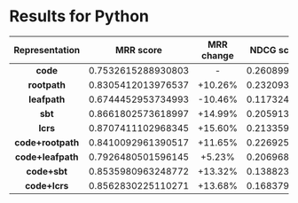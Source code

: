 # Results for Python

| Representation | MRR score | MRR change | NDCG score | NDCG change | wandb link |
| :-: | :-: | :-: | :-: | :-: | :-: |
| __code__ | 0.7532615288930803 | - | 0.260899351 | - | [2ho4otcf](https://wandb.ai/jianguda/CodeSearchNet/runs/2ho4otcf) |
| __rootpath__ | 0.8305412013976537 | +10.26% | 0.232093445 | -11.04% | [4tpr6jve](https://wandb.ai/jianguda/CodeSearchNet/runs/4tpr6jve) |
| __leafpath__ | 0.6744452953734993 | -10.46% | 0.117324296 | -55.03% | [2alg9mpx](https://wandb.ai/jianguda/CodeSearchNet/runs/2alg9mpx) |
| __sbt__ | 0.8661802573618997 | +14.99% | 0.205913295 | -21.08% | [11aw1h01](https://wandb.ai/jianguda/CodeSearchNet/runs/11aw1h01) |
| __lcrs__ | 0.8707411102968345 | +15.60% | 0.213359217 | -18.22% | [355nqbo0](https://wandb.ai/jianguda/CodeSearchNet/runs/355nqbo0) |
| __code+rootpath__ | 0.8410092961390517 | +11.65% | 0.226925149 | -13.02% | [18ubrijp](https://wandb.ai/jianguda/CodeSearchNet/runs/18ubrijp) |
| __code+leafpath__ | 0.7926480501596145 | +5.23% | 0.206968983 | -20.67% | [ym5sj3ic](https://wandb.ai/jianguda/CodeSearchNet/runs/ym5sj3ic) |
| __code+sbt__ | 0.8535980963248772 | +13.32% | 0.138823776 | -46.79% | [qmsj8505](https://wandb.ai/jianguda/CodeSearchNet/runs/qmsj8505) |
| __code+lcrs__ | 0.8562830225110271 | +13.68% | 0.168379582 | -35.46% | [ve2r3j7l](https://wandb.ai/jianguda/CodeSearchNet/runs/ve2r3j7l) |

<!-- # code

https://wandb.ai/jianguda/CodeSearchNet/runs/2ho4otcf
NDCG Average: 0.260899351
python - Valid Mean MRR: 0.7240347681409598, Test Mean MRR: 0.7532615288930803

# rootpath

https://wandb.ai/jianguda/CodeSearchNet/runs/4tpr6jve
NDCG Average: 0.232093445
python - Valid Mean MRR: 0.803003796291582, Test Mean MRR: 0.8305412013976537
+10.26%

# leafpath

https://wandb.ai/jianguda/CodeSearchNet/runs/2alg9mpx
NDCG Average: 0.117324296
python - Valid Mean MRR: 0.6431974118514363, Test Mean MRR: 0.6744452953734993
-10.46%

# sbt

https://wandb.ai/jianguda/CodeSearchNet/runs/11aw1h01
NDCG Average: 0.205913295
python - Valid Mean MRR: 0.8373160707897818, Test Mean MRR: 0.8661802573618997
+14.99%

# lcrs

https://wandb.ai/jianguda/CodeSearchNet/runs/355nqbo0
NDCG Average: 0.213359217
python - Valid Mean MRR: 0.8423500765868353, Test Mean MRR: 0.8707411102968345
+15.60%

# mm_code_rootpath

https://wandb.ai/jianguda/CodeSearchNet/runs/18ubrijp
NDCG Average: 0.226925149
python - Valid Mean MRR: 0.8093820022430015, Test Mean MRR: 0.8410092961390517
+11.65%

# mm_code_leafpath

https://wandb.ai/jianguda/CodeSearchNet/runs/ym5sj3ic
NDCG Average: 0.206968983
python - Valid Mean MRR: 0.7544396792936826, Test Mean MRR: 0.7926480501596145
+5.23%

# mm_code_sbt

https://wandb.ai/jianguda/CodeSearchNet/runs/qmsj8505
NDCG Average: 0.138823776
python - Valid Mean MRR: 0.8202804097018976, Test Mean MRR: 0.8535980963248772
+13.32%

# mm_code_lcrs

https://wandb.ai/jianguda/CodeSearchNet/runs/ve2r3j7l
NDCG Average: 0.168379582
python - Valid Mean MRR: 0.8222613327680862, Test Mean MRR: 0.8562830225110271
+13.68% -->

